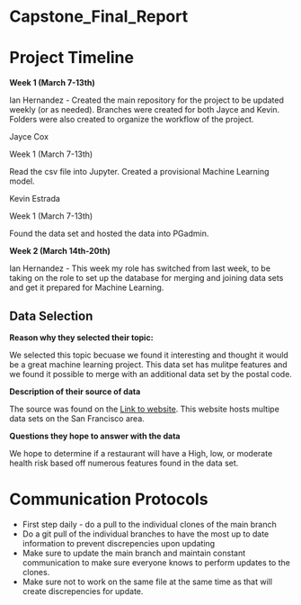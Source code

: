 # Capstone_Final_Report

# Project Timeline 

**Week 1 (March 7-13th)**

Ian Hernandez - Created the main repository for the project to be updated weekly (or as needed). Branches were created for both Jayce and Kevin. Folders were also created to organize the workflow of the project. 

Jayce Cox

Week 1 (March 7-13th)

Read the csv file into Jupyter. Created a provisional Machine Learning model.


Kevin Estrada

Week 1 (March 7-13th)

Found the data set and hosted the data into PGadmin.


**Week 2 (March 14th-20th)**

Ian Hernandez - This week my role has switched from last week, to be taking on the role to set up the database for merging and joining data sets and get it prepared for Machine Learning. 

## Data Selection 

**Reason why they selected their topic:**

We selected this topic becuase we found it interesting and thought it would be a great machine learning project. This data set has mulitpe features and we found it possible to merge with an additional data set by the postal code.  


**Description of their source of data**

The source was found on the [Link to website](https://data.sfgov.org/Health-and-Social-Services/Restaurant-Scores-LIVES-Standard/pyih-qa8i?row_index=0). This website hosts multipe data sets on the San Francisco area.


**Questions they hope to answer with the data**

We hope to determine if a restaurant will have a High, low, or moderate health risk based off numerous features found in the data set.


# Communication Protocols

- First step daily - do a pull to the individual clones of the main branch 
- Do a git pull of the individual branches to have the most up to date information to prevent discrepencies upon updating
- Make sure to update the main branch and maintain constant communication to make sure everyone knows to perform updates to the clones. 
- Make sure not to work on the same file at the same time as that will create discrepencies for update. 

